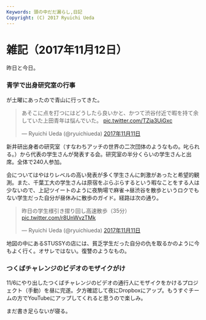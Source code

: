 ```yaml
---
Keywords: 頭の中だだ漏らし,日記
Copyright: (C) 2017 Ryuichi Ueda
---
```


# 雑記（2017年11月12日）

昨日と今日。

### 青学で出身研究室の行事

が土曜にあったので青山に行ってきた。

<blockquote class="twitter-tweet" data-lang="ja"><p lang="ja" dir="ltr">あそこに点を打つにはどうしたら良いかと、かつて渋谷付近で暇を持て余していた上田青年は悩んでいた。 <a href="https://t.co/TZja3UiGxc">pic.twitter.com/TZja3UiGxc</a></p>&mdash; Ryuichi Ueda (@ryuichiueda) <a href="https://twitter.com/ryuichiueda/status/929146551867285504?ref_src=twsrc%5Etfw">2017年11月11日</a></blockquote>
<script async src="https://platform.twitter.com/widgets.js" charset="utf-8"></script>


新井研出身者の研究室（すなわちアッチの世界の二次団体のようなもの。叱られる。）から代表の学生さんが発表する会。研究室の半分くらいの学生さんと出席。全体で240人参加。

会についてはやはりレベルの高い発表が多く学生さんに刺激があったと希望的観測。また、千葉工大の学生さんは原宿をぶらぶらするという暇なことをする人は少ないので、上記ツイートのように夜駒場で麻雀→昼渋谷を散歩というロクでもない学生だった自分が昼休みに散歩のガイド。経路は次の通り。

<blockquote class="twitter-tweet" data-lang="ja"><p lang="ja" dir="ltr">昨日の学生様引き摺り回し高速散歩（35分） <a href="https://t.co/r8UnWvzTMk">pic.twitter.com/r8UnWvzTMk</a></p>&mdash; Ryuichi Ueda (@ryuichiueda) <a href="https://twitter.com/ryuichiueda/status/929487894170845184?ref_src=twsrc%5Etfw">2017年11月11日</a></blockquote>
<script async src="https://platform.twitter.com/widgets.js" charset="utf-8"></script>

地図の中にあるSTUSSYの店には、貧乏学生だった自分の仇を取るかのように今もよく行く。オサレではない。復讐のようなもの。


### つくばチャレンジのビデオのモザイクがけ

11/6にやり出したつくばチャレンジのビデオの通行人にモザイクをかけるプロジェクト（手動）を昼に完遂。夕方確認して夜にDropboxにアップ。もうすぐチームの方でYouTubeにアップしてくれると思うので楽しみ。


まだ書き足らないが寝る。
